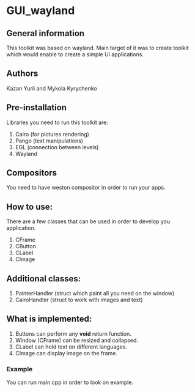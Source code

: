 # GUI_wayland   
## General information   
This toolkit was based on wayland. Main target of it was to create toolkit which would enable to create a simple UI applications.

## Authors  
Kazan Yurii and Mykola Kyrychenko   

## Pre-installation  
Libraries you need to run this toolkit are:  
1. Cairo (for pictures rendering)
2. Pango (text manipulations)
3. EGL (connection between levels)
4. Wayland  

## Compositors  
You need to have weston compositor in order to run your apps. 

## How to use:  
There are a few classes that can be used in order to develop you application.  
1. CFrame 
2. CButton  
3. CLabel   
4. CImage  

## Additional classes:  
1. PainterHandler (struct which paint all you need on the window)
2. CairoHandler (struct to work with images and text)

## What is implemented:  
1. Buttons can perform any **void** return function.  
2. Window (CFrame) can be resized and collapsed.   
3. CLabel can hold text on different languages.
4. CImage can display image on the frame.

### Example  
You can run main.cpp in order to look on example.
